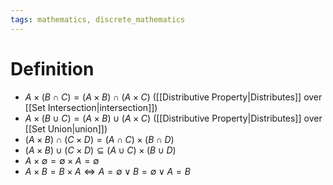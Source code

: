 ```yaml
---
tags: mathematics, discrete_mathematics
---
```


# Definition

- $A \times (B \cap C) = (A \times B) \cap (A \times C)$ ([[Distributive Property|Distributes]] over [[Set Intersection|intersection]])
- $A \times (B \cup C) = (A \times B) \cup (A \times C)$ ([[Distributive Property|Distributes]] over [[Set Union|union]])
- $(A \times B) \cap (C \times D) = (A \cap C) \times (B \cap D)$
- $(A \times B) \cup (C \times D) \subseteq (A \cup C) \times (B \cup D)$
- $A \times \emptyset = \emptyset \times A = \emptyset$
- $A \times B = B \times A \iff A = \emptyset \lor B = \emptyset \lor A = B$